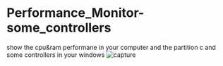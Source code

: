 # Performance_Monitor-some_controllers
show the cpu&amp;ram performane in your computer and the partition c and some controllers in your windows
![capture](https://user-images.githubusercontent.com/37047996/49971675-ed0aeb00-ff37-11e8-8e18-8cc7335c7b04.PNG)
